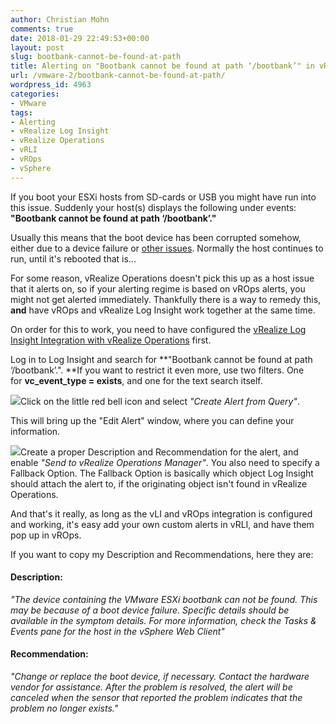 ```yaml
---
author: Christian Mohn
comments: true
date: 2018-01-29 22:49:53+00:00
layout: post
slug: bootbank-cannot-be-found-at-path
title: Alerting on "Bootbank cannot be found at path ‘/bootbank’" in vRealize Operations
url: /vmware-2/bootbank-cannot-be-found-at-path/
wordpress_id: 4963
categories:
- VMware
tags:
- Alerting
- vRealize Log Insight
- vRealize Operations
- vRLI
- vROps
- vSphere
---
```


If you boot your ESXi hosts from SD-cards or USB you might have run into this issue. Suddenly your host(s) displays the following under events:
**"Bootbank cannot be found at path ‘/bootbank’."**

Usually this means that the boot device has been corrupted somehow, either due to a device failure or [other issues](https://kb.vmware.com/s/article/2144283). Normally the host continues to run, until it's rebooted that is...

<!--more-->

For some reason, vRealize Operations doesn't pick this up as a host issue that it alerts on, so if your alerting regime is based on vROps alerts, you might not get alerted immediately. Thankfully there is a way to remedy this, **and** have vROps and vRealize Log Insight work together at the same time.

On order for this to work, you need to have configured the [vRealize Log Insight Integration with vRealize Operations](https://docs.vmware.com/en/VMware-Validated-Design/4.1/com.vmware.vvd.sddc-deploya.doc/GUID-3DFD518E-E5E5-4B10-B4B4-65BFE0BA13A0.html) first.

Log in to Log Insight and search for **"Bootbank cannot be found at path ‘/bootbank’.". **If you want to restrict it even more, use two filters. One for **vc_event_type = exists**, and one for the text search itself.

![](/img/Screenshot-2018-01-29-23.07.40-300x169.png)Click on the little red bell icon and select _"Create Alert from Query"_.

This will bring up the "Edit Alert" window, where you can define your information.

![](/img/Screenshot-2018-01-29-23.07.19-644x794.png)Create a proper Description and Recommendation for the alert, and enable _"Send to vRealize Operations Manager"_. You also need to specify a Fallback Option. The Fallback Option is basically which object Log Insight should attach the alert to, if the originating object isn't found in vRealize Operations.

And that's it really, as long as the vLI and vROps integration is configured and working, it's easy add your own custom alerts in vRLI, and have them pop up in vROps.

If you want to copy my Description and Recommendations, here they are:



#### Description:



_"The device containing the VMware ESXi bootbank can not be found. This may be because of a boot device failure. Specific details should be available in the symptom details. For more information, check the Tasks & Events pane for the host in the vSphere Web Client"_



#### Recommendation:



_"Change or replace the boot device, if necessary. Contact the hardware vendor for assistance. After the problem is resolved, the alert will be canceled when the sensor that reported the problem indicates that the problem no longer exists."_
